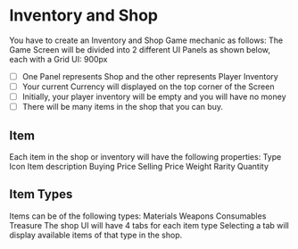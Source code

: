 # Inventory and Shop
You have to create an Inventory and Shop Game mechanic as follows:
The Game Screen will be divided into 2 different UI Panels as shown below, each with a Grid UI: 900px


- [ ] One Panel represents Shop and the other represents Player Inventory
- [ ] Your current Currency will displayed on the top corner of the Screen
- [ ] Initially, your player inventory will be empty and you will have no money
- [ ] There will be many items in the shop that you can buy.

## Item 
Each item in the shop or inventory will have the following properties:
Type
Icon
Item description
Buying Price
Selling Price
Weight
Rarity
Quantity

## Item Types

Items can be of the following types:
Materials
Weapons
Consumables
Treasure
The shop UI will have 4 tabs for each item type
Selecting a tab will display available items of that type in the shop.
